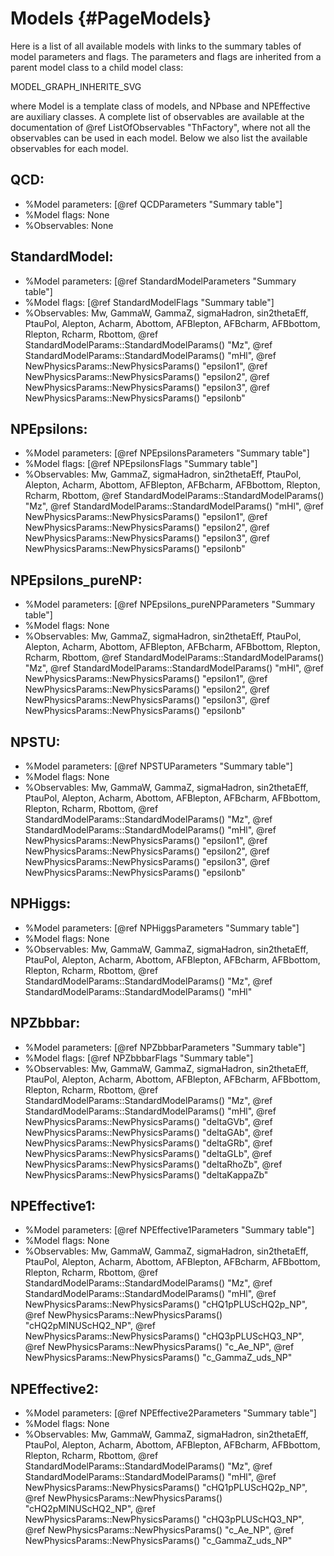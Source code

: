 Models   {#PageModels}
==========================================================

Here is a list of all available models with links to the summary
tables of model parameters and flags. The parameters and flags 
are inherited from a parent model class to a child model class: 

MODEL_GRAPH_INHERITE_SVG

where Model is a template class of models, and NPbase and NPEffective
are auxiliary classes. 
A complete list of observables are available at the documentation of
@ref ListOfObservables "ThFactory", where not all the observables can
be used in each model. Below we also list the available observables for
each model. 

## QCD:

  - %Model parameters: [@ref QCDParameters "Summary table"]
  - %Model flags: None
  - %Observables: None

## StandardModel:

  - %Model parameters: [@ref StandardModelParameters "Summary table"]
  - %Model flags: [@ref StandardModelFlags "Summary table"]
  - %Observables: Mw, GammaW, GammaZ, sigmaHadron, sin2thetaEff,
    PtauPol, Alepton, Acharm, Abottom, AFBlepton, AFBcharm, AFBbottom,
    Rlepton, Rcharm, Rbottom, 
    @ref StandardModelParams::StandardModelParams() "Mz",
    @ref StandardModelParams::StandardModelParams() "mHl",
	@ref NewPhysicsParams::NewPhysicsParams() "epsilon1",
	@ref NewPhysicsParams::NewPhysicsParams() "epsilon2",
	@ref NewPhysicsParams::NewPhysicsParams() "epsilon3",
	@ref NewPhysicsParams::NewPhysicsParams() "epsilonb"

## NPEpsilons:

  - %Model parameters: [@ref NPEpsilonsParameters "Summary table"]
  - %Model flags: [@ref NPEpsilonsFlags "Summary table"]
  - %Observables: Mw, GammaZ, sigmaHadron, sin2thetaEff,
    PtauPol, Alepton, Acharm, Abottom, AFBlepton, AFBcharm, AFBbottom,
    Rlepton, Rcharm, Rbottom,
    @ref StandardModelParams::StandardModelParams() "Mz",
    @ref StandardModelParams::StandardModelParams() "mHl",
	@ref NewPhysicsParams::NewPhysicsParams() "epsilon1",
	@ref NewPhysicsParams::NewPhysicsParams() "epsilon2",
	@ref NewPhysicsParams::NewPhysicsParams() "epsilon3",
	@ref NewPhysicsParams::NewPhysicsParams() "epsilonb"

## NPEpsilons_pureNP:

  - %Model parameters: [@ref NPEpsilons_pureNPParameters "Summary table"]
  - %Model flags: None
  - %Observables: Mw, GammaZ, sigmaHadron, sin2thetaEff,
    PtauPol, Alepton, Acharm, Abottom, AFBlepton, AFBcharm, AFBbottom,
    Rlepton, Rcharm, Rbottom,
    @ref StandardModelParams::StandardModelParams() "Mz",
    @ref StandardModelParams::StandardModelParams() "mHl",
	@ref NewPhysicsParams::NewPhysicsParams() "epsilon1",
	@ref NewPhysicsParams::NewPhysicsParams() "epsilon2",
	@ref NewPhysicsParams::NewPhysicsParams() "epsilon3",
	@ref NewPhysicsParams::NewPhysicsParams() "epsilonb"

## NPSTU:

  - %Model parameters: [@ref NPSTUParameters "Summary table"]
  - %Model flags: None
  - %Observables: Mw, GammaW, GammaZ, sigmaHadron, sin2thetaEff,
    PtauPol, Alepton, Acharm, Abottom, AFBlepton, AFBcharm, AFBbottom,
    Rlepton, Rcharm, Rbottom,
    @ref StandardModelParams::StandardModelParams() "Mz",
    @ref StandardModelParams::StandardModelParams() "mHl",
	@ref NewPhysicsParams::NewPhysicsParams() "epsilon1",
	@ref NewPhysicsParams::NewPhysicsParams() "epsilon2",
	@ref NewPhysicsParams::NewPhysicsParams() "epsilon3",
	@ref NewPhysicsParams::NewPhysicsParams() "epsilonb"

## NPHiggs:

  - %Model parameters: [@ref NPHiggsParameters "Summary table"]
  - %Model flags: None
  - %Observables: Mw, GammaW, GammaZ, sigmaHadron, sin2thetaEff,
    PtauPol, Alepton, Acharm, Abottom, AFBlepton, AFBcharm, AFBbottom,
    Rlepton, Rcharm, Rbottom,
    @ref StandardModelParams::StandardModelParams() "Mz",
    @ref StandardModelParams::StandardModelParams() "mHl"

## NPZbbbar:

  - %Model parameters: [@ref NPZbbbarParameters "Summary table"]
  - %Model flags: [@ref NPZbbbarFlags "Summary table"]
  - %Observables: Mw, GammaW, GammaZ, sigmaHadron, sin2thetaEff,
    PtauPol, Alepton, Acharm, Abottom, AFBlepton, AFBcharm, AFBbottom,
    Rlepton, Rcharm, Rbottom,
    @ref StandardModelParams::StandardModelParams() "Mz",
    @ref StandardModelParams::StandardModelParams() "mHl",
    @ref NewPhysicsParams::NewPhysicsParams() "deltaGVb",
    @ref NewPhysicsParams::NewPhysicsParams() "deltaGAb",
    @ref NewPhysicsParams::NewPhysicsParams() "deltaGRb",
    @ref NewPhysicsParams::NewPhysicsParams() "deltaGLb",
    @ref NewPhysicsParams::NewPhysicsParams() "deltaRhoZb",
    @ref NewPhysicsParams::NewPhysicsParams() "deltaKappaZb"

## NPEffective1:

  - %Model parameters: [@ref NPEffective1Parameters "Summary table"]
  - %Model flags: None
  - %Observables: Mw, GammaW, GammaZ, sigmaHadron, sin2thetaEff,
    PtauPol, Alepton, Acharm, Abottom, AFBlepton, AFBcharm, AFBbottom,
    Rlepton, Rcharm, Rbottom,
    @ref StandardModelParams::StandardModelParams() "Mz",
    @ref StandardModelParams::StandardModelParams() "mHl",
    @ref NewPhysicsParams::NewPhysicsParams() "cHQ1pPLUScHQ2p_NP",
    @ref NewPhysicsParams::NewPhysicsParams() "cHQ2pMINUScHQ2_NP",
    @ref NewPhysicsParams::NewPhysicsParams() "cHQ3pPLUScHQ3_NP",
    @ref NewPhysicsParams::NewPhysicsParams() "c_Ae_NP",
    @ref NewPhysicsParams::NewPhysicsParams() "c_GammaZ_uds_NP"

## NPEffective2:

  - %Model parameters: [@ref NPEffective2Parameters "Summary table"]
  - %Model flags: None
  - %Observables: Mw, GammaW, GammaZ, sigmaHadron, sin2thetaEff,
    PtauPol, Alepton, Acharm, Abottom, AFBlepton, AFBcharm, AFBbottom,
    Rlepton, Rcharm, Rbottom,
    @ref StandardModelParams::StandardModelParams() "Mz",
    @ref StandardModelParams::StandardModelParams() "mHl",
    @ref NewPhysicsParams::NewPhysicsParams() "cHQ1pPLUScHQ2p_NP",
    @ref NewPhysicsParams::NewPhysicsParams() "cHQ2pMINUScHQ2_NP",
    @ref NewPhysicsParams::NewPhysicsParams() "cHQ3pPLUScHQ3_NP",
    @ref NewPhysicsParams::NewPhysicsParams() "c_Ae_NP",
    @ref NewPhysicsParams::NewPhysicsParams() "c_GammaZ_uds_NP"


